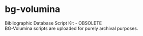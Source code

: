 bg-volumina
===========

Bibliographic Database Script Kit - OBSOLETE<br>
BG-Volumina scripts are uploaded for purely archival purposes.
